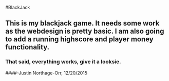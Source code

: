 
#BlackJack

## This is my blackjack game. It needs some work as the webdesign is pretty basic. I am also going to add a running highscore and player money functionality. 

### That said, everything works, give it a looksie.

####-Justin Northage-Orr, 12/20/2015

